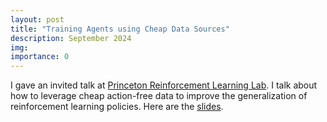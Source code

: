 ```yaml
---
layout: post
title: "Training Agents using Cheap Data Sources"
description: September 2024
img:
importance: 0
---
```


I gave an invited talk at [Princeton Reinforcement Learning Lab](https://ben-eysenbach.github.io). I talk about how to leverage cheap action-free data to improve the generalization of reinforcement learning policies. Here are the [slides](https://docs.google.com/presentation/d/1lh1B3QFSQS14dgnzb4CEpE4pg2He9OWA2n9w_PL_rhY/edit?usp=sharing).